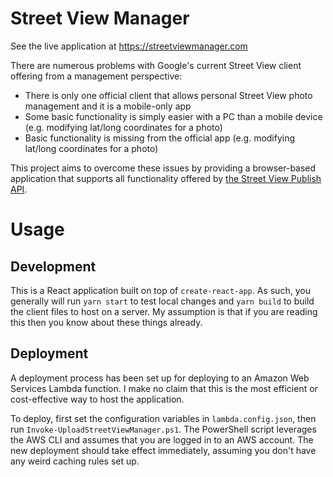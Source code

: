 # Street View Manager

See the live application at https://streetviewmanager.com

There are numerous problems with Google's current Street View client offering from a management perspective:

* There is only one official client that allows personal Street View photo management and it is a mobile-only app
* Some basic functionality is simply easier with a PC than a mobile device (e.g. modifying lat/long coordinates for a photo)
* Basic functionality is missing from the official app (e.g. modifying lat/long coordinates for a photo)

This project aims to overcome these issues by providing a browser-based application that supports all functionality offered by [the Street View Publish API](https://developers.google.com/streetview/publish/reference/rest).

# Usage

## Development

This is a React application built on top of `create-react-app`. As such, you generally will run `yarn start` to test local changes and `yarn build` to build the client files to host on a server. My assumption is that if you are reading this then you know about these things already.

## Deployment

A deployment process has been set up for deploying to an Amazon Web Services Lambda function. I make no claim that this is the most efficient or cost-effective way to host the application.

To deploy, first set the configuration variables in `lambda.config.json`, then run `Invoke-UploadStreetViewManager.ps1`. The PowerShell script leverages the AWS CLI and assumes that you are logged in to an AWS account. The new deployment should take effect immediately, assuming you don't have any weird caching rules set up.
